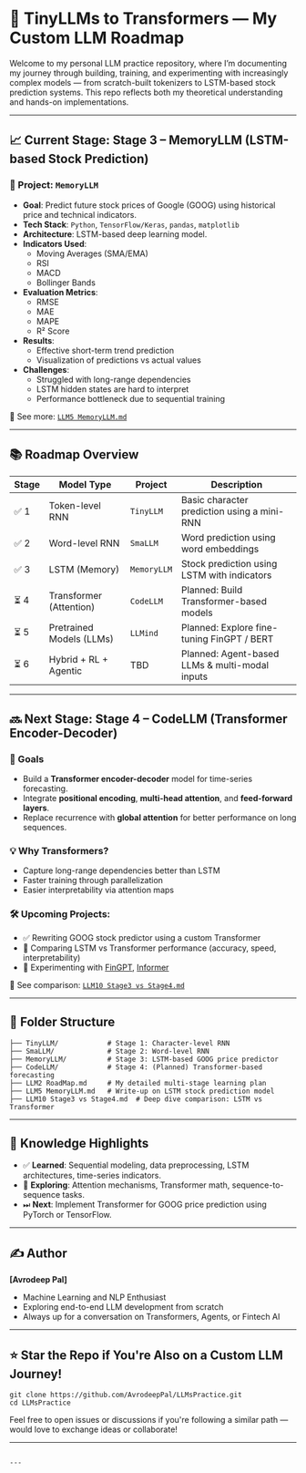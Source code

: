 # 🧠 TinyLLMs to Transformers — My Custom LLM Roadmap

Welcome to my personal LLM practice repository, where I’m documenting my journey through building, training, and experimenting with increasingly complex models — from scratch-built tokenizers to LSTM-based stock prediction systems. This repo reflects both my theoretical understanding and hands-on implementations.

---

## 📈 Current Stage: Stage 3 – MemoryLLM (LSTM-based Stock Prediction)

### 🚀 Project: `MemoryLLM`
- **Goal**: Predict future stock prices of Google (GOOG) using historical price and technical indicators.
- **Tech Stack**: `Python`, `TensorFlow/Keras`, `pandas`, `matplotlib`
- **Architecture**: LSTM-based deep learning model.
- **Indicators Used**:
  - Moving Averages (SMA/EMA)
  - RSI
  - MACD
  - Bollinger Bands
- **Evaluation Metrics**:
  - RMSE
  - MAE
  - MAPE
  - R² Score
- **Results**:
  - Effective short-term trend prediction
  - Visualization of predictions vs actual values
- **Challenges**:
  - Struggled with long-range dependencies
  - LSTM hidden states are hard to interpret
  - Performance bottleneck due to sequential training

📄 See more: [`LLM5 MemoryLLM.md`](./LLM5%20MemoryLLM.md)

---

## 📚 Roadmap Overview

| Stage | Model Type | Project | Description |
|-------|------------|---------|-------------|
| ✅ 1 | Token-level RNN | `TinyLLM` | Basic character prediction using a mini-RNN |
| ✅ 2 | Word-level RNN | `SmaLLM` | Word prediction using word embeddings |
| ✅ 3 | LSTM (Memory) | `MemoryLLM` | Stock prediction using LSTM with indicators |
| ⏳ 4 | Transformer (Attention) | `CodeLLM` | Planned: Build Transformer-based models |
| ⏳ 5 | Pretrained Models (LLMs) | `LLMind` | Planned: Explore fine-tuning FinGPT / BERT |
| ⏳ 6 | Hybrid + RL + Agentic | TBD | Planned: Agent-based LLMs & multi-modal inputs |

---

## 🔜 Next Stage: Stage 4 – CodeLLM (Transformer Encoder-Decoder)

### 🎯 Goals
- Build a **Transformer encoder-decoder** model for time-series forecasting.
- Integrate **positional encoding**, **multi-head attention**, and **feed-forward layers**.
- Replace recurrence with **global attention** for better performance on long sequences.

### 💡 Why Transformers?
- Capture long-range dependencies better than LSTM
- Faster training through parallelization
- Easier interpretability via attention maps

### 🛠️ Upcoming Projects:
- ✅ Rewriting GOOG stock predictor using a custom Transformer
- 🔄 Comparing LSTM vs Transformer performance (accuracy, speed, interpretability)
- 🧪 Experimenting with [FinGPT](https://github.com/AI4Finance-Foundation/FinGPT), [Informer](https://github.com/zhouhaoyi/Informer2020)

📄 See comparison: [`LLM10 Stage3 vs Stage4.md`](./LLM10%20Stage3%20vs%20Stage4.md)

---

## 🧪 Folder Structure

```
├── TinyLLM/            # Stage 1: Character-level RNN
├── SmaLLM/             # Stage 2: Word-level RNN
├── MemoryLLM/          # Stage 3: LSTM-based GOOG price predictor
├── CodeLLM/            # Stage 4: (Planned) Transformer-based forecasting
├── LLM2 RoadMap.md     # My detailed multi-stage learning plan
├── LLM5 MemoryLLM.md   # Write-up on LSTM stock prediction model
├── LLM10 Stage3 vs Stage4.md  # Deep dive comparison: LSTM vs Transformer
```

---

## 🧠 Knowledge Highlights

- ✅ **Learned**: Sequential modeling, data preprocessing, LSTM architectures, time-series indicators.
- 🔄 **Exploring**: Attention mechanisms, Transformer math, sequence-to-sequence tasks.
- ⏭ **Next**: Implement Transformer for GOOG price prediction using PyTorch or TensorFlow.

---

## ✍️ Author

**[Avrodeep Pal]**

- Machine Learning and NLP Enthusiast
- Exploring end-to-end LLM development from scratch
- Always up for a conversation on Transformers, Agents, or Fintech AI

---

## ⭐️ Star the Repo if You're Also on a Custom LLM Journey!

```
git clone https://github.com/AvrodeepPal/LLMsPractice.git
cd LLMsPractice
```

Feel free to open issues or discussions if you're following a similar path — would love to exchange ideas or collaborate!

---
```

---
